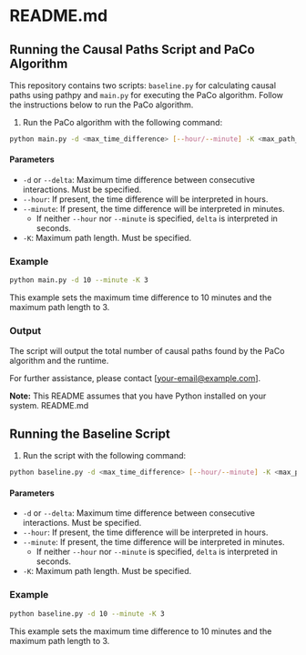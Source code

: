 # README.md

## Running the Causal Paths Script and PaCo Algorithm

This repository contains two scripts: `baseline.py` for calculating causal paths using pathpy and `main.py` for executing the PaCo algorithm. Follow the instructions below to run the PaCo algorithm.

1. Run the PaCo algorithm with the following command:

```bash
python main.py -d <max_time_difference> [--hour/--minute] -K <max_path_length>
```

#### Parameters

- `-d` or `--delta`: Maximum time difference between consecutive interactions. Must be specified.
- `--hour`: If present, the time difference will be interpreted in hours.
- `--minute`: If present, the time difference will be interpreted in minutes.
  - If neither `--hour` nor `--minute` is specified, `delta` is interpreted in seconds.
- `-K`: Maximum path length. Must be specified.

### Example

```bash
python main.py -d 10 --minute -K 3
```

This example sets the maximum time difference to 10 minutes and the maximum path length to 3.

### Output

The script will output the total number of causal paths found by the PaCo algorithm and the runtime.

For further assistance, please contact [your-email@example.com].

**Note:** This README assumes that you have Python installed on your system. README.md

## Running the Baseline Script


1. Run the script with the following command:

```bash
python baseline.py -d <max_time_difference> [--hour/--minute] -K <max_path_length>
```

#### Parameters

- `-d` or `--delta`: Maximum time difference between consecutive interactions. Must be specified.
- `--hour`: If present, the time difference will be interpreted in hours.
- `--minute`: If present, the time difference will be interpreted in minutes.
  - If neither `--hour` nor `--minute` is specified, `delta` is interpreted in seconds.
- `-K`: Maximum path length. Must be specified.

### Example

```bash
python baseline.py -d 10 --minute -K 3
```

This example sets the maximum time difference to 10 minutes and the maximum path length to 3.
